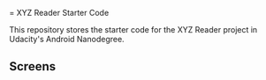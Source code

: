 = XYZ Reader Starter Code

This repository stores the starter code for the XYZ Reader project in Udacity's Android Nanodegree.

## Screens

